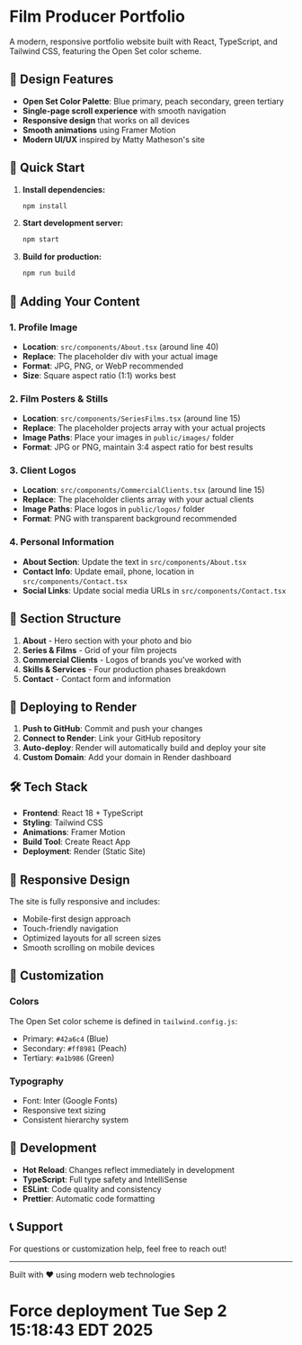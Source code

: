 # Film Producer Portfolio

A modern, responsive portfolio website built with React, TypeScript, and Tailwind CSS, featuring the Open Set color scheme.

## 🎨 Design Features

- **Open Set Color Palette**: Blue primary, peach secondary, green tertiary
- **Single-page scroll experience** with smooth navigation
- **Responsive design** that works on all devices
- **Smooth animations** using Framer Motion
- **Modern UI/UX** inspired by Matty Matheson's site

## 🚀 Quick Start

1. **Install dependencies:**
   ```bash
   npm install
   ```

2. **Start development server:**
   ```bash
   npm start
   ```

3. **Build for production:**
   ```bash
   npm run build
   ```

## 📁 Adding Your Content

### 1. Profile Image
- **Location**: `src/components/About.tsx` (around line 40)
- **Replace**: The placeholder div with your actual image
- **Format**: JPG, PNG, or WebP recommended
- **Size**: Square aspect ratio (1:1) works best

### 2. Film Posters & Stills
- **Location**: `src/components/SeriesFilms.tsx` (around line 15)
- **Replace**: The placeholder projects array with your actual projects
- **Image Paths**: Place your images in `public/images/` folder
- **Format**: JPG or PNG, maintain 3:4 aspect ratio for best results

### 3. Client Logos
- **Location**: `src/components/CommercialClients.tsx` (around line 15)
- **Replace**: The placeholder clients array with your actual clients
- **Image Paths**: Place logos in `public/logos/` folder
- **Format**: PNG with transparent background recommended

### 4. Personal Information
- **About Section**: Update the text in `src/components/About.tsx`
- **Contact Info**: Update email, phone, location in `src/components/Contact.tsx`
- **Social Links**: Update social media URLs in `src/components/Contact.tsx`

## 🎯 Section Structure

1. **About** - Hero section with your photo and bio
2. **Series & Films** - Grid of your film projects
3. **Commercial Clients** - Logos of brands you've worked with
4. **Skills & Services** - Four production phases breakdown
5. **Contact** - Contact form and information

## 🚀 Deploying to Render

1. **Push to GitHub**: Commit and push your changes
2. **Connect to Render**: Link your GitHub repository
3. **Auto-deploy**: Render will automatically build and deploy your site
4. **Custom Domain**: Add your domain in Render dashboard

## 🛠️ Tech Stack

- **Frontend**: React 18 + TypeScript
- **Styling**: Tailwind CSS
- **Animations**: Framer Motion
- **Build Tool**: Create React App
- **Deployment**: Render (Static Site)

## 📱 Responsive Design

The site is fully responsive and includes:
- Mobile-first design approach
- Touch-friendly navigation
- Optimized layouts for all screen sizes
- Smooth scrolling on mobile devices

## 🎨 Customization

### Colors
The Open Set color scheme is defined in `tailwind.config.js`:
- Primary: `#42a6c4` (Blue)
- Secondary: `#ff8981` (Peach)
- Tertiary: `#a1b986` (Green)

### Typography
- Font: Inter (Google Fonts)
- Responsive text sizing
- Consistent hierarchy system

## 🔧 Development

- **Hot Reload**: Changes reflect immediately in development
- **TypeScript**: Full type safety and IntelliSense
- **ESLint**: Code quality and consistency
- **Prettier**: Automatic code formatting

## 📞 Support

For questions or customization help, feel free to reach out!

---

Built with ❤️ using modern web technologies
# Force deployment Tue Sep  2 15:18:43 EDT 2025
